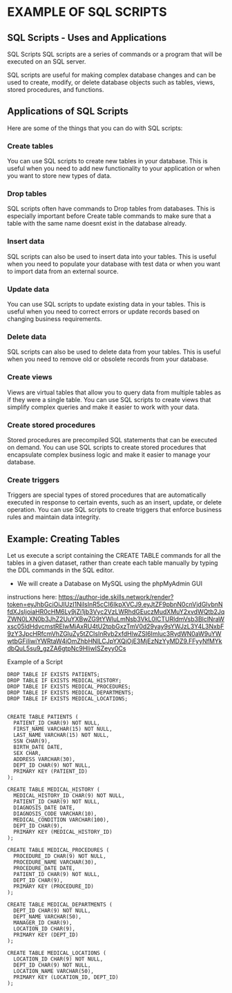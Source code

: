 # EXAMPLE OF SQL SCRIPTS

## SQL Scripts - Uses and Applications
SQL Scripts
SQL scripts are a series of commands or a program that will be executed on an SQL server.

SQL scripts are useful for making complex database changes and can be used to create, modify, or delete database objects such as tables, views, stored procedures, and functions.

## Applications of SQL Scripts
Here are some of the things that you can do with SQL scripts:

### Create tables
You can use SQL scripts to create new tables in your database. This is useful when you need to add new functionality to your application or when you want to store new types of data.

### Drop tables
SQL scripts often have commands to Drop tables from databases. This is especially important before Create table commands to make sure that a table with the same name doesnt exist in the database already.

### Insert data
SQL scripts can also be used to insert data into your tables. This is useful when you need to populate your database with test data or when you want to import data from an external source.

### Update data
You can use SQL scripts to update existing data in your tables. This is useful when you need to correct errors or update records based on changing business requirements.

### Delete data
SQL scripts can also be used to delete data from your tables. This is useful when you need to remove old or obsolete records from your database.

### Create views
Views are virtual tables that allow you to query data from multiple tables as if they were a single table. You can use SQL scripts to create views that simplify complex queries and make it easier to work with your data.

### Create stored procedures
Stored procedures are precompiled SQL statements that can be executed on demand. You can use SQL scripts to create stored procedures that encapsulate complex business logic and make it easier to manage your database.

### Create triggers
Triggers are special types of stored procedures that are automatically executed in response to certain events, such as an insert, update, or delete operation. You can use SQL scripts to create triggers that enforce business rules and maintain data integrity.

## Example: Creating Tables
Let us execute a script containing the CREATE TABLE commands for all the tables in a given dataset, rather than create each table manually by typing the DDL commands in the SQL editor.

- We will create a Database on MySQL using the phpMyAdmin GUI

instructions here:
https://author-ide.skills.network/render?token=eyJhbGciOiJIUzI1NiIsInR5cCI6IkpXVCJ9.eyJtZF9pbnN0cnVjdGlvbnNfdXJsIjoiaHR0cHM6Ly9jZi1jb3Vyc2VzLWRhdGEuczMudXMuY2xvdWQtb2JqZWN0LXN0b3JhZ2UuYXBwZG9tYWluLmNsb3VkL0lCTURldmVsb3BlclNraWxsc05ldHdvcmstREIwMjAxRU4tU2tpbGxzTmV0d29yay9sYWJzL3Y4L3NxbF9zY3JpcHRfcmVhZGluZy5tZCIsInRvb2xfdHlwZSI6Imluc3RydWN0aW9uYWwtbGFiIiwiYWRtaW4iOmZhbHNlLCJpYXQiOjE3MjEzNzYyMDZ9.FFyyNfMYkdbQuL5su9_gzZA6gtpNc9HliwISZeyy0Cs


Example of a Script
```
DROP TABLE IF EXISTS PATIENTS;
DROP TABLE IF EXISTS MEDICAL_HISTORY;
DROP TABLE IF EXISTS MEDICAL_PROCEDURES;
DROP TABLE IF EXISTS MEDICAL_DEPARTMENTS;
DROP TABLE IF EXISTS MEDICAL_LOCATIONS;


CREATE TABLE PATIENTS (
  PATIENT_ID CHAR(9) NOT NULL,
  FIRST_NAME VARCHAR(15) NOT NULL,
  LAST_NAME VARCHAR(15) NOT NULL,
  SSN CHAR(9),
  BIRTH_DATE DATE,
  SEX CHAR,
  ADDRESS VARCHAR(30),
  DEPT_ID CHAR(9) NOT NULL,
  PRIMARY KEY (PATIENT_ID)
);

CREATE TABLE MEDICAL_HISTORY (
  MEDICAL_HISTORY_ID CHAR(9) NOT NULL,
  PATIENT_ID CHAR(9) NOT NULL,
  DIAGNOSIS_DATE DATE,
  DIAGNOSIS_CODE VARCHAR(10),
  MEDICAL_CONDITION VARCHAR(100),
  DEPT_ID CHAR(9),
  PRIMARY KEY (MEDICAL_HISTORY_ID)
);

CREATE TABLE MEDICAL_PROCEDURES (
  PROCEDURE_ID CHAR(9) NOT NULL,
  PROCEDURE_NAME VARCHAR(30),
  PROCEDURE_DATE DATE,
  PATIENT_ID CHAR(9) NOT NULL,
  DEPT_ID CHAR(9),
  PRIMARY KEY (PROCEDURE_ID)
);

CREATE TABLE MEDICAL_DEPARTMENTS (
  DEPT_ID CHAR(9) NOT NULL,
  DEPT_NAME VARCHAR(50),
  MANAGER_ID CHAR(9),
  LOCATION_ID CHAR(9),
  PRIMARY KEY (DEPT_ID)
);

CREATE TABLE MEDICAL_LOCATIONS (
  LOCATION_ID CHAR(9) NOT NULL,
  DEPT_ID CHAR(9) NOT NULL,
  LOCATION_NAME VARCHAR(50),
  PRIMARY KEY (LOCATION_ID, DEPT_ID)
);

```

